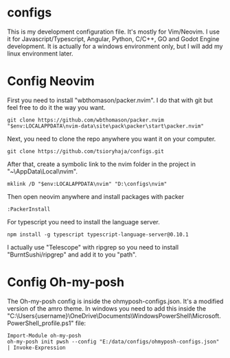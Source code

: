 # configs

This is my development configuration file. It's mostly for Vim/Neovim.
I use it for Javascript/Typescript, Angular, Python, C/C++, GO and Godot Engine development.
It is actually for a windows environment only, but I will add my linux environment later.

# Config Neovim

First you need to install "wbthomason/packer.nvim".
I do that with git but feel free to do it the way you want.

``` shell
git clone https://github.com/wbthomason/packer.nvim "$env:LOCALAPPDATA\nvim-data\site\pack\packer\start\packer.nvim"
```

Next, you need to clone the repo anywhere you want it on your computer.

``` shell
git clone https://github.com/tsioryhaja/configs.git
```

After that, create a symbolic link to the nvim folder in the project in "~\AppData\Local\nvim".

``` shell
mklink /D "$env:LOCALAPPDATA\nvim" "D:\configs\nvim"
```

Then open neovim anywhere and install packages with packer

``` shell
:PackerInstall
```

For typescript you need to install the language server.

``` shell
npm install -g typescript typescript-language-server@0.10.1
```

I actually use "Telescope" with ripgrep so you need to install "BurntSushi/ripgrep" and add it to you "path".

# Config Oh-my-posh
The Oh-my-posh config is inside the ohmyposh-configs.json. It's a modified version of the amro theme.
In windows you need to add this inside the "C:\Users\{username}\OneDrive\Documents\WindowsPowerShell\Microsoft.PowerShell_profile.ps1" file:

```shell
Import-Module oh-my-posh
oh-my-posh init pwsh --config "E:/data/configs/ohmyposh-configs.json" | Invoke-Expression
```
